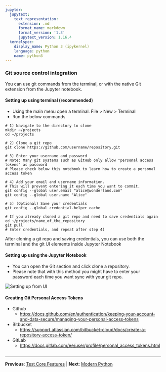 ```yaml
---
jupyter:
  jupytext:
    text_representation:
      extension: .md
      format_name: markdown
      format_version: '1.3'
      jupytext_version: 1.16.4
  kernelspec:
    display_name: Python 3 (ipykernel)
    language: python
    name: python3
---
```


### Git source control integration

You can use git commands from the terminal, or with the native Git extension from the Jupyter notebook.


#### Setting up using terminal (recommended)

- Using the main menu open a terminal. File > New > Terminal
- Run the below commands

```shell
# 1) Navigate to the directory to clone 
mkdir ~/projects
cd ~/projects

# 2) Clone a git repo 
git clone https://github.com/username/repository.git

# 3) Enter your username and password
# Note: Many git systems such as GitHub only allow "personal access tokens" as password
# Please check below this notebook to learn how to create a personal access token

# 4) Add your email and username information. 
# This will prevent entering it each time you want to commit.
git config --global user.email "alice@wonderland.com"
git config --global user.name "Alice"

# 5) (Optional) Save your credentials
git config --global credential.helper cache

# If you already cloned a git repo and need to save credentials again
cd ~/projects/name_of_the_repository
git pull
# Enter credentials, and repeat after step 4)
```

After cloning a git repo and saving credentials, you can use both the terminal and the git UI elements inside Jupyter Notebook


#### Setting up using the Jupyter Notebook

- You can open the Git section and click clone a repository.
- Please note that with this method you might have to enter your password each time you want sync with your git repo.



![Setting up from UI](git_setup_ui.png)


#### Creating Git Personal Access Tokens

- Github
    - https://docs.github.com/en/authentication/keeping-your-account-and-data-secure/managing-your-personal-access-tokens
- Bitbucket
    - https://support.atlassian.com/bitbucket-cloud/docs/create-a-repository-access-token/
- GitLab
    - https://docs.gitlab.com/ee/user/profile/personal_access_tokens.html

```python

```


---

**Previous**: [Test Core Features](../automate-tests/test-core-features.md) | **Next**: [Modern Python](../create-virtual-envs/modern-python.md)
